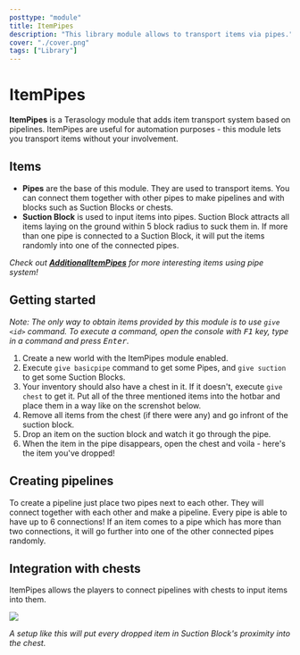 ```yaml
---
posttype: "module" 
title: ItemPipes
description: "This library module allows to transport items via pipes."
cover: "./cover.png"
tags: ["Library"]
---
```

# ItemPipes
**ItemPipes** is a Terasology module that adds item transport system based on pipelines. ItemPipes are useful for automation purposes - this module lets you transport items without your involvement.

## Items
  - **Pipes** are the base of this module. They are used to transport items. You can connect them together with other pipes to make pipelines and with blocks such as Suction Blocks or chests.
  - **Suction Block** is used to input items into pipes. Suction Block attracts all items laying on the ground within 5 block radius to suck them in. If more than one pipe is connected to a Suction Block, it will put the items randomly into one of the connected pipes.
  
_Check out **[AdditionalItemPipes](https://github.com/Terasology/AdditionalItemPipes)** for more interesting items using pipe system!_

## Getting started
_Note: The only way to obtain items provided by this module is to use `give <id>` command. To execute a command, open the console with <kbd>F1</kbd> key, type in a command and press <kbd>Enter</kbd>._

1. Create a new world with the ItemPipes module enabled.
2. Execute `give basicpipe` command to get some Pipes, and `give suction` to get some Suction Blocks.
3. Your inventory should also have a chest in it. If it doesn't, execute `give chest` to get it. Put all of the three mentioned items into the hotbar and place them in a way like on the screnshot below.
4. Remove all items from the chest (if there were any) and go infront of the suction block.
5. Drop an item on the suction block and watch it go through the pipe.
6. When the item in the pipe disappears, open the chest and voila - here's the item you've dropped!
  
## Creating pipelines
To create a pipeline just place two pipes next to each other. They will connect together with each other and make a pipeline. Every pipe is able to have up to 6 connections! If an item comes to a pipe which has more than two connections, it will go further into one of the other connected pipes randomly.

## Integration with chests
ItemPipes allows the players to connect pipelines with chests to input items into them.

![](https://user-images.githubusercontent.com/28996462/34639790-e94f8c18-f2e6-11e7-8c66-12589b3416f2.png)

_A setup like this will put every dropped item in Suction Block's proximity into the chest._
